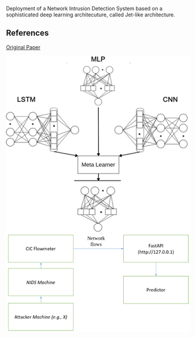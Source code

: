 Deployment of a Network Intrusion Detection System based on a sophisticated deep learning architecuture, called Jet-like architecture.
## References
<a href="https://arxiv.org/abs/2002.12592">Original Paper</a>

<img src="docs/Ensemble Architecture.jpg" width=640/>

<img src="docs/attack_detection_flow.png" width=640/>
